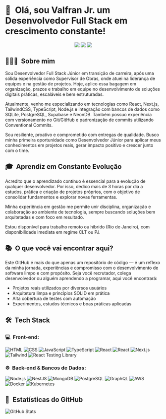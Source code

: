 <h1>👋 &nbsp;Olá, sou Valfran Jr. um Desenvolvedor Full Stack em crescimento constante!</h1>
<p align="center">
<a href="https://www.linkedin.com/in/valfran-goncalves"><img src="https://img.shields.io/badge/-My%20LinkedIn-0077B5?style=flat-square&logo=linkedin&logoColor=white"/></a>
<a href="mailto:valfran-goncalves@hotmail.com"><img src="https://img.shields.io/badge/-Send%20Me%20a%20Message-D14836?style=flat-square&logo=Hotmail&logoColor=white"/></a>
<a href="https://web.whatsapp.com/send?phone=5521980058139" rel="nofollow"><img src="https://camo.githubusercontent.com/5906a6eb262a674751d684f1541f30b84441b934ec77c0bdedbd21b3d7f3dd7d/68747470733a2f2f696d672e736869656c64732e696f2f62616467652f2d57686174734170702d3037354535343f7374796c653d666c61742d737175617265266c6f676f3d5768617473417070266c6f676f436f6c6f723d7768697465" data-canonical-src="https://img.shields.io/badge/-WhatsApp-075E54?style=flat-square&amp;logo=WhatsApp&amp;logoColor=white" style="max-width: 100%;"></a>

</p>

<h2> 👨🏻‍💻 &nbsp;Sobre mim </h2>

Sou Desenvolvedor Full Stack Júnior em transição de carreira, após uma sólida experiência como Supervisor de Obras, onde atuei na liderança de equipes e na gestão de projetos. Hoje, aplico essa bagagem em organização, prazos e trabalho em equipe no desenvolvimento de soluções digitais práticas, escaláveis e bem estruturadas.

Atualmente, venho me especializando em tecnologias como React, Next.js, TailwindCSS, TypeScript, Node.js e integração com bancos de dados como SQLite, PostgreSQL, Supabase e NeonDB. Também possuo experiência com versionamento no Git/GitHub e padronização de commits utilizando Conventional Commits.

Sou resiliente, proativo e comprometido com entregas de qualidade. Busco minha primeira oportunidade como Desenvolvedor Júnior para aplicar meus conhecimentos em projetos reais, gerar impacto positivo e crescer junto com o time.

<h2> 🎓 &nbsp;Aprendiz em Constante Evolução </h2>

Acredito que o aprendizado contínuo é essencial para a evolução de qualquer desenvolvedor. Por isso, dedico mais de 3 horas por dia a estudos, prática e criação de projetos próprios, com o objetivo de consolidar fundamentos e explorar novas ferramentas. 

Minha experiência em gestão me permite unir disciplina, organização e colaboração ao ambiente de tecnologia, sempre buscando soluções bem arquitetadas e com foco em resultado.

Estou disponível para trabalho remoto ou híbrido (Rio de Janeiro), com disponibilidade imediata em regime CLT ou PJ.

<h2> 📚 &nbsp;O que você vai encontrar aqui?</h2>

Este GitHub é mais do que apenas um repositório de código — é um reflexo da minha jornada, experiências e compromisso com o desenvolvimento de software limpo e com propósito. Seja você recrutador, colega desenvolvedor ou alguém aprendendo a programar, aqui você encontrará:

- Projetos reais utilizados por diversos usuários  
- Arquitetura limpa e princípios SOLID em prática  
- Alta cobertura de testes com automação  
- Experimentos, estudos técnicos e boas práticas aplicadas  

<h2> 🛠 &nbsp;Tech Stack</h2>
<h3>💻 &nbsp;Front-end:</h3>

![HTML](https://img.shields.io/badge/-HTML-333333?style=flat&logo=HTML5)
![CSS](https://img.shields.io/badge/-CSS-333333?style=flat&logo=CSS3&logoColor=1572B6)
![JavaScript](https://img.shields.io/badge/-JavaScript-333333?style=flat&logo=javascript)
![TypeScript](https://img.shields.io/badge/-TypeScript-333333?style=flat&logo=typescript&logoColor=2D79C7)
![React](https://img.shields.io/badge/-React-333333?style=flat&logo=react)
![React](https://img.shields.io/badge/-React%20Native-333333?style=flat&logo=react)
![Next.js](https://img.shields.io/badge/-Next.js-333333?style=flat&logo=next.js)
![Tailwind](https://img.shields.io/badge/-Tailwind-333333?style=flat&logo=tailwind-css)
![React Testing Library](https://img.shields.io/badge/-RTL-333333?style=flat&logo=testing-library)

<h3>⚙️ &nbsp;Back-end & Bancos de Dados:</h3>

![Node.js](https://img.shields.io/badge/-Node.js-333333?style=flat&logo=node.js)
![NestJS](https://img.shields.io/badge/-NestJS-333333?style=flat&logo=nestjs&logoColor=E535AB)
![MongoDB](https://img.shields.io/badge/-MongoDB-333333?style=flat&logo=mongodb)
![PostgreSQL](https://img.shields.io/badge/-PostgreSQL-333333?style=flat&logo=postgresql)
![GraphQL](https://img.shields.io/badge/-GraphQL-333333?style=flat&logo=graphql&logoColor=E535AB)
![AWS](https://img.shields.io/badge/-AWS-333333?style=flat&logo=amazon-web-services)
![Docker](https://img.shields.io/badge/-Docker-333333?style=flat&logo=docker)
![Kubernetes](https://img.shields.io/badge/-Kubernetes-333333?style=flat&logo=kubernetes)

<h2>🚀 &nbsp;Estatísticas do GitHub</h2>

![GitHub Stats](https://github-readme-stats.vercel.app/api?username=Valfranjr&show_icons=true&theme=dracula)
